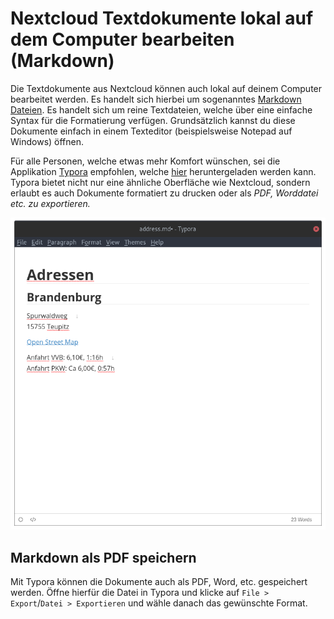 # Nextcloud Textdokumente lokal auf dem Computer bearbeiten (Markdown)

Die Textdokumente aus Nextcloud können auch lokal auf deinem Computer bearbeitet werden. Es handelt sich hierbei um sogenanntes [Markdown Dateien](https://de.wikipedia.org/wiki/Markdown#Auszeichnungsbeispiele). Es handelt sich um reine Textdateien, welche über eine einfache Syntax für die Formatierung verfügen. Grundsätzlich kannst du diese Dokumente einfach in einem Texteditor (beispielsweise Notepad auf Windows) öffnen.

Für alle Personen, welche etwas mehr Komfort wünschen, sei die Applikation [Typora](https://typora.io/) empfohlen, welche [hier](https://typora.io/#download) heruntergeladen werden kann. Typora bietet nicht nur eine ähnliche Oberfläche wie Nextcloud, sondern erlaubt es auch Dokumente formatiert zu drucken oder als _PDF, Worddatei etc. zu exportieren._

![Typora](./assets/typora-01.png)


## Markdown als PDF speichern

Mit Typora können die Dokumente auch als PDF, Word, etc. gespeichert werden. Öffne hierfür die Datei in Typora und klicke auf `File > Export`/`Datei > Exportieren` und wähle danach das gewünschte Format.

